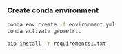 
### Create conda environment

```bash
conda env create -f environment.yml  
conda activate geometric
```

```bash
pip install -r requirements1.txt         
```
